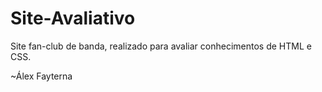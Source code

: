 # Site-Avaliativo
Site fan-club de banda, realizado para avaliar conhecimentos de HTML e CSS.


~Álex Fayterna
